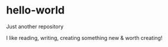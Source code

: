 # hello-world
Just another repository

I like reading, writing, creating something new & worth creating!
